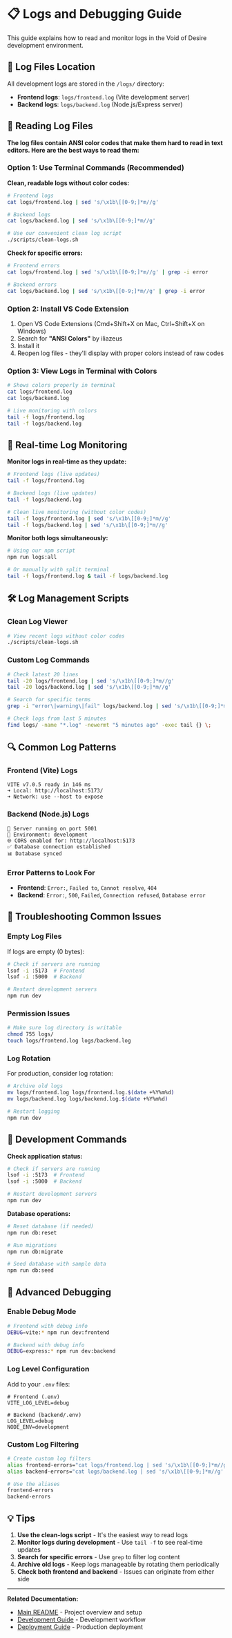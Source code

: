 # 📋 Logs and Debugging Guide

This guide explains how to read and monitor logs in the Void of Desire development environment.

## 🐛 Log Files Location

All development logs are stored in the `/logs/` directory:
- **Frontend logs**: `logs/frontend.log` (Vite development server)
- **Backend logs**: `logs/backend.log` (Node.js/Express server)

## 📖 Reading Log Files

**The log files contain ANSI color codes that make them hard to read in text editors. Here are the best ways to read them:**

### Option 1: Use Terminal Commands (Recommended)

**Clean, readable logs without color codes:**
```bash
# Frontend logs
cat logs/frontend.log | sed 's/\x1b\[[0-9;]*m//g'

# Backend logs  
cat logs/backend.log | sed 's/\x1b\[[0-9;]*m//g'

# Use our convenient clean log script
./scripts/clean-logs.sh
```

**Check for specific errors:**
```bash
# Frontend errors
cat logs/frontend.log | sed 's/\x1b\[[0-9;]*m//g' | grep -i error

# Backend errors  
cat logs/backend.log | sed 's/\x1b\[[0-9;]*m//g' | grep -i error
```

### Option 2: Install VS Code Extension

1. Open VS Code Extensions (Cmd+Shift+X on Mac, Ctrl+Shift+X on Windows)
2. Search for **"ANSI Colors"** by iliazeus
3. Install it
4. Reopen log files - they'll display with proper colors instead of raw codes

### Option 3: View Logs in Terminal with Colors

```bash
# Shows colors properly in terminal
cat logs/frontend.log
cat logs/backend.log

# Live monitoring with colors
tail -f logs/frontend.log
tail -f logs/backend.log
```

## 🔄 Real-time Log Monitoring

**Monitor logs in real-time as they update:**

```bash
# Frontend logs (live updates)
tail -f logs/frontend.log

# Backend logs (live updates)
tail -f logs/backend.log

# Clean live monitoring (without color codes)
tail -f logs/frontend.log | sed 's/\x1b\[[0-9;]*m//g'
tail -f logs/backend.log | sed 's/\x1b\[[0-9;]*m//g'
```

**Monitor both logs simultaneously:**
```bash
# Using our npm script
npm run logs:all

# Or manually with split terminal
tail -f logs/frontend.log & tail -f logs/backend.log
```

## 🛠️ Log Management Scripts

### Clean Log Viewer
```bash
# View recent logs without color codes
./scripts/clean-logs.sh
```

### Custom Log Commands
```bash
# Check latest 20 lines
tail -20 logs/frontend.log | sed 's/\x1b\[[0-9;]*m//g'
tail -20 logs/backend.log | sed 's/\x1b\[[0-9;]*m//g'

# Search for specific terms
grep -i "error\|warning\|fail" logs/backend.log | sed 's/\x1b\[[0-9;]*m//g'

# Check logs from last 5 minutes
find logs/ -name "*.log" -newermt "5 minutes ago" -exec tail {} \;
```

## 🔍 Common Log Patterns

### Frontend (Vite) Logs
```
VITE v7.0.5 ready in 146 ms
➜ Local: http://localhost:5173/
➜ Network: use --host to expose
```

### Backend (Node.js) Logs
```
🚀 Server running on port 5001
📱 Environment: development
🌐 CORS enabled for: http://localhost:5173
✅ Database connection established
📊 Database synced
```

### Error Patterns to Look For
- **Frontend**: `Error:`, `Failed to`, `Cannot resolve`, `404`
- **Backend**: `Error:`, `500`, `Failed`, `Connection refused`, `Database error`

## 🚨 Troubleshooting Common Issues

### Empty Log Files
If logs are empty (0 bytes):
```bash
# Check if servers are running
lsof -i :5173  # Frontend
lsof -i :5000  # Backend

# Restart development servers
npm run dev
```

### Permission Issues
```bash
# Make sure log directory is writable
chmod 755 logs/
touch logs/frontend.log logs/backend.log
```

### Log Rotation
For production, consider log rotation:
```bash
# Archive old logs
mv logs/frontend.log logs/frontend.log.$(date +%Y%m%d)
mv logs/backend.log logs/backend.log.$(date +%Y%m%d)

# Restart logging
npm run dev
```

## 📝 Development Commands

**Check application status:**
```bash
# Check if servers are running
lsof -i :5173  # Frontend
lsof -i :5000  # Backend

# Restart development servers
npm run dev
```

**Database operations:**
```bash
# Reset database (if needed)
npm run db:reset

# Run migrations
npm run db:migrate

# Seed database with sample data
npm run db:seed
```

## 🔧 Advanced Debugging

### Enable Debug Mode
```bash
# Frontend with debug info
DEBUG=vite:* npm run dev:frontend

# Backend with debug info
DEBUG=express:* npm run dev:backend
```

### Log Level Configuration
Add to your `.env` files:
```env
# Frontend (.env)
VITE_LOG_LEVEL=debug

# Backend (backend/.env)
LOG_LEVEL=debug
NODE_ENV=development
```

### Custom Log Filtering
```bash
# Create custom log filters
alias frontend-errors="cat logs/frontend.log | sed 's/\x1b\[[0-9;]*m//g' | grep -E 'error|Error|ERROR'"
alias backend-errors="cat logs/backend.log | sed 's/\x1b\[[0-9;]*m//g' | grep -E 'error|Error|ERROR'"

# Use the aliases
frontend-errors
backend-errors
```

## 💡 Tips

1. **Use the clean-logs script** - It's the easiest way to read logs
2. **Monitor logs during development** - Use `tail -f` to see real-time updates
3. **Search for specific errors** - Use `grep` to filter log content
4. **Archive old logs** - Keep logs manageable by rotating them periodically
5. **Check both frontend and backend** - Issues can originate from either side

---

**Related Documentation:**
- [Main README](../README.md) - Project overview and setup
- [Development Guide](./DEVELOPMENT.md) - Development workflow
- [Deployment Guide](./DEPLOYMENT.md) - Production deployment
